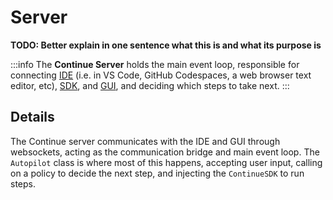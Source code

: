 # Server

**TODO: Better explain in one sentence what this is and what its purpose is**

:::info
The **Continue Server** holds the main event loop, responsible for connecting [IDE](./ide.md) (i.e. in VS Code, GitHub Codespaces, a web browser text editor, etc), [SDK](./sdk.md), and [GUI](./gui.md), and deciding which steps to take next.
:::

## Details

The Continue server communicates with the IDE and GUI through websockets, acting as the communication bridge and main event loop. The `Autopilot` class is where most of this happens, accepting user input, calling on a policy to decide the next step, and injecting the `ContinueSDK` to run steps.
